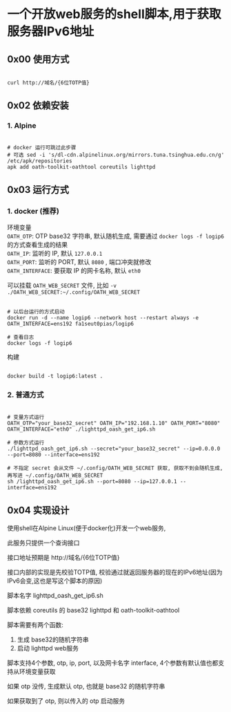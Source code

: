 # 一个开放web服务的shell脚本,用于获取服务器IPv6地址

## 0x00 使用方式

```shell

curl http://域名/{6位TOTP值}

```

## 0x02 依赖安装

### 1. Alpine

```shell

# docker 运行可跳过此步骤
# 可选 sed -i 's/dl-cdn.alpinelinux.org/mirrors.tuna.tsinghua.edu.cn/g' /etc/apk/repositories
apk add oath-toolkit-oathtool coreutils lighttpd

```

## 0x03 运行方式

### 1. docker (推荐)

环境变量  
`OATH_OTP`: OTP base32 字符串, 默认随机生成, 需要通过 `docker logs -f logip6` 的方式查看生成的结果    
`OATH_IP`: 监听的 IP, 默认 `127.0.0.1`   
`OATH_PORT`: 监听的 PORT, 默认 `8080` , 端口冲突就修改  
`OATH_INTERFACE`: 要获取 IP 的网卡名称, 默认 `eth0`  

可以挂载 `OATH_WEB_SECRET` 文件, 比如 `-v ./OATH_WEB_SECRET:~/.config/OATH_WEB_SECRET`  

```shell

# 以后台运行的方式启动
docker run -d --name logip6 --network host --restart always -e OATH_INTERFACE=ens192 fa1seut0pias/logip6

# 查看日志
docker logs -f logip6

```

构建

```shell

docker build -t logip6:latest .

```

### 2. 普通方式

```shell

# 变量方式运行
OATH_OTP="your_base32_secret" OATH_IP="192.168.1.10" OATH_PORT="8080" OATH_INTERFACE="eth0" ./lighttpd_oash_get_ip6.sh

# 参数方式运行
./lighttpd_oash_get_ip6.sh --secret="your_base32_secret" --ip=0.0.0.0 --port=8080 --interface=ens192

# 不指定 secret 会从文件 ~/.config/OATH_WEB_SECRET 获取, 获取不到会随机生成, 再写进 ~/.config/OATH_WEB_SECRET 
sh /lighttpd_oash_get_ip6.sh --port=8080 --ip=127.0.0.1 --interface=ens192

```

## 0x04 实现设计

使用shell在Alpine Linux(便于docker化)开发一个web服务,  

此服务只提供一个查询接口   

接口地址预期是 http://域名/{6位TOTP值}   

接口内部的实现是先校验TOTP值, 校验通过就返回服务器的现在的IPv6地址(因为IPv6会变,这也是写这个脚本的原因)   

脚本名字 lighttpd_oash_get_ip6.sh   

脚本依赖 coreutils 的 base32 lighttpd 和  oath-toolkit-oathtool   

脚本需要有两个函数:

1. 生成 base32的随机字符串   
2. 启动 lighttpd web服务

脚本支持4个参数,  otp, ip, port, 以及网卡名字 interface, 4个参数有默认值也都支持从环境变量获取

如果 otp 没传, 生成默认 otp, 也就是 base32 的随机字符串

如果获取到了 otp, 则以传入的 otp 启动服务
